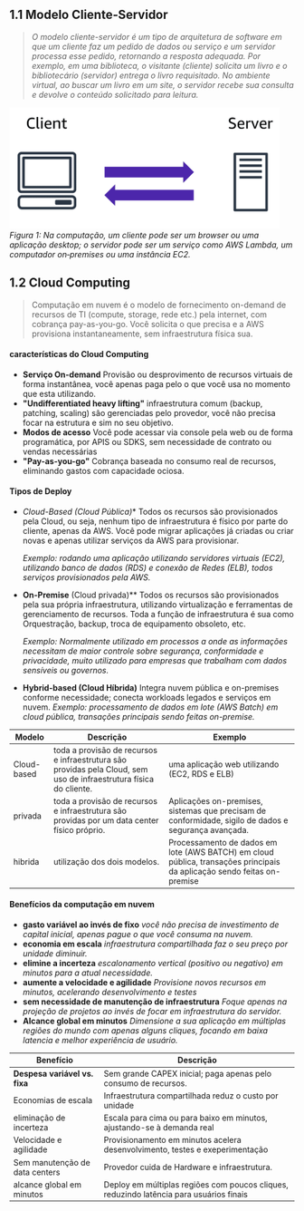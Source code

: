 
## 1.1 Modelo Cliente‑Servidor

>_O modelo cliente-servidor é um tipo de arquitetura de software em que um cliente faz um pedido de dados ou serviço e um servidor processa esse pedido, retornando a resposta adequada. Por exemplo, em uma biblioteca, o visitante (cliente) solicita um livro e o bibliotecário (servidor) entrega o livro requisitado. No ambiente virtual, ao buscar um livro em um site, o servidor recebe sua consulta e devolve o conteúdo solicitado para leitura._

![Texto alternativo](PICS/client-server.png)
*Figura 1: Na computação, um cliente pode ser um browser ou uma aplicação desktop; o servidor pode ser um serviço como AWS Lambda, um computador on‑premises ou uma instância EC2.*


## 1.2 Cloud Computing

>Computação em nuvem é o modelo de fornecimento on-demand de recursos de TI (compute, storage, rede etc.) pela internet, com cobrança pay-as-you-go. Você solicita o que precisa e a AWS provisiona instantaneamente, sem infraestrutura física sua.
#### características do Cloud Computing
- **Serviço On-demand**
	Provisão ou desprovimento de recursos virtuais de forma instantânea, você apenas paga pelo o que você usa no momento que esta utilizando.
-  **"Undifferentiated heavy lifting"**
	 infraestrutura comum (backup, patching, scaling) são gerenciadas pelo provedor, você não precisa focar na estrutura e sim no seu objetivo.
- **Modos de acesso**
	Você pode acessar via console pela web ou de forma programática, por APIS ou SDKS, sem necessidade de contrato ou vendas necessárias
- **"Pay-as-you-go"**
	Cobrança baseada no consumo real de recursos, eliminando gastos com capacidade ociosa.


#### Tipos de Deploy
- **Cloud-Based* (Cloud Pública)**
	Todos os recursos são provisionados pela Cloud, ou seja, nenhum tipo de infraestrutura é físico por parte do cliente, apenas da AWS. Você pode migrar aplicações já criadas ou criar novas e apenas utilizar serviços da AWS para provisionar.
	
	*Exemplo: rodando uma aplicação utilizando servidores virtuais (EC2), utilizando banco de dados (RDS) e conexão de Redes (ELB), todos serviços provisionados pela AWS.*
	
- **On-Premise** (Cloud privada)**
	Todos os recursos são provisionados pela sua própria infraestrutura, utilizando virtualização e ferramentas de gerenciamento de recursos.
	Toda a função de infraestrutura é sua como Orquestração, backup, troca de equipamento obsoleto, etc.
	
	*Exemplo: Normalmente utilizado em processos a onde as informações necessitam de maior controle sobre segurança, conformidade e privacidade, muito utilizado para empresas que trabalham com dados sensíveis ou governos.*
	
- **Hybrid-based (Cloud Híbrida)**
	Integra nuvem pública e on-premises conforme necessidade; conecta workloads legados e serviços em nuvem.
	*Exemplo: processamento de dados em lote (AWS Batch) em cloud pública, transações principais sendo feitas on-premise.*

| Modelo      | Descrição                                                                                                          | Exemplo                                                                                                                 |
| ----------- | ------------------------------------------------------------------------------------------------------------------ | ----------------------------------------------------------------------------------------------------------------------- |
| Cloud-based | toda a provisão de recursos e infraestrutura são providas pela Cloud, sem uso de infraestrutura física do cliente. | uma aplicação web utilizando (EC2, RDS e ELB)                                                                           |
| privada     | toda a provisão de recursos e infraestrutura são providas por um data center físico próprio.                       | Aplicações on-premises, sistemas que precisam de conformidade, sigilo de dados e segurança avançada.                    |
| hibrida     | utilização dos dois modelos.                                                                                       | Processamento de dados em lote (AWS BATCH) em cloud pública, transações principais da aplicação sendo feitas on-premise |

#### Benefícios da computação em nuvem
- **gasto variável ao invés de fixo**
	*você não precisa de investimento de capital inicial, apenas pague o que você consuma na nuvem.*
 - **economia em escala**
	*infraestrutura compartilhada faz o seu preço por unidade diminuir.*
- **elimine a incerteza**
	*escalonamento vertical (positivo ou negativo) em minutos para a atual necessidade.*
- **aumente a velocidade e agilidade**
	*Provisione novos recursos em minutos, acelerando desenvolvimento e testes*
- **sem necessidade de manutenção de infraestrutura**
	*Foque apenas na projeção de projetos ao invés de focar em infraestrutura do servidor.*
- **Alcance global em minutos**
	*Dimensione a sua aplicação em múltiplas regiões do mundo com apenas alguns cliques, focando em baixa latencia e melhor experiência de usuário.*

| Benefício                      | Descrição                                                                               |
| ------------------------------ | --------------------------------------------------------------------------------------- |
| **Despesa variável vs. fixa**  | Sem grande CAPEX inicial; paga apenas pelo consumo de recursos.                         |
| Economias de escala            | Infraestrutura compartilhada reduz o custo por unidade                                  |
| eliminação de incerteza        | Escala para cima ou para baixo em minutos, ajustando-se à demanda real                  |
| Velocidade e agilidade         | Provisionamento em minutos acelera desenvolvimento, testes e exeperimentação            |
| Sem manutenção de data centers | Provedor cuida de Hardware e infraestrutura.                                            |
| alcance global em minutos      | Deploy em múltiplas regiões com poucos cliques, reduzindo latência para usuários finais |
